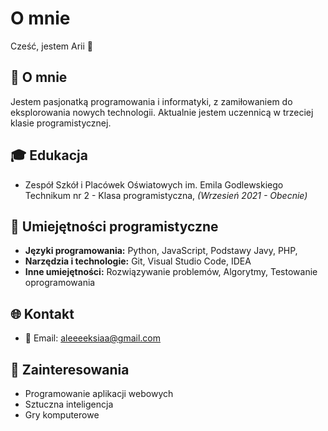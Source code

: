 # O mnie

Cześć, jestem Arii 👋

## 🚀 O mnie

Jestem pasjonatką programowania i informatyki, z zamiłowaniem do eksplorowania nowych technologii. Aktualnie jestem uczennicą w trzeciej klasie programistycznej.

## 🎓 Edukacja

- Zespół Szkół i Placówek Oświatowych im. Emila Godlewskiego Technikum nr 2  - Klasa programistyczna, *(Wrzesień 2021 - Obecnie)*

## 🚀 Umiejętności programistyczne

- **Języki programowania:** Python, JavaScript, Podstawy Javy, PHP, 
- **Narzędzia i technologie:** Git, Visual Studio Code, IDEA
- **Inne umiejętności:** Rozwiązywanie problemów, Algorytmy, Testowanie oprogramowania

## 🌐 Kontakt

- 📧 Email: aleeeeksiaa@gmail.com

## 🌱 Zainteresowania

- Programowanie aplikacji webowych
- Sztuczna inteligencja
- Gry komputerowe
